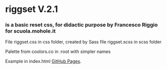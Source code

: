 # riggset V.2.1
### is a basic reset css, for didactic purpose by Francesco Riggio for scuola.mohole.it

File riggset.css in css folder, created by Sass file riggset.scss in scss folder

Palette from coolors.co in :root with simpler names


Example in index.html [GitHub Pages](https://fflab.github.io/riggset).



